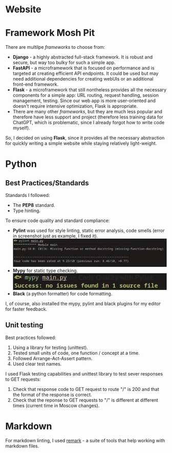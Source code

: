 # Website

# Framework Mosh Pit

There are multilpe *frameworks* to choose from:

*   **Django** - a highly abstracted full-stack framework. It is robust and secure, but way too bulky for such a simple app.
*   **FastAPI** - a microframework that is focused on performance and is targeted at creating efficient API endpoints. It could be used but may need additional dependencies for creating webUIs or an additional front-end framework.
*   **Flask** - a microframework that still nontheless provides all the necessary components for a simple app: URL routing, request handling, session management, testing. Since our web app is more user-oriented and doesn't require intensive optimization, Flask is appropriate.
*   There are many other *frameworks*, but they are much less popular and therefore have less support and project (therefore less training data for ChatGPT, which is problematic, since I already forgot how to write code myself).

So, I decided on using **Flask**, since it provides all the necessary abstraction for quickly writing a simple website while staying relatively light-weight.

# Python

## Best Practices/Standards

Standards I followed:

*   The **PEP8** standard.
*   Type hinting.

To ensure code quality and standard compliance:

*   **Pylint** was used for style linting, static error analysis, code smells (error in screenshot just as example, I fixed it).\
    ![image](./resources/S_2023-08-31_00-15-08.png)
*   **Mypy** for static type checking.\
    ![image](./resources/S_2023-08-31_00-23-58.png)
*   **Black** (a python formatter) for code formatting.

I, of course, also installed the mypy, pylint and black plugins for my editor for faster feedback.

## Unit testing

Best practices followed:

1.  Using a library for testing (unittest).
2.  Tested small units of code, one function / concept at a time.
3.  Followed Arrange-Act-Assert pattern.
4.  Used clear test names.

I used Flask testing capabilities and unittest library to test sever responses to GET requests:

1.  Check that response code to GET request to route "/" is 200 and that the format of the response is correct.
2.  Check that the reponse to GET requests to "/" is different at different times (current time in Moscow changes).

# Markdown

For markdown linting, I used [remark](https://github.com/remarkjs/remark) - a suite of tools that help working with markdown files.
